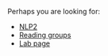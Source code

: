 Perhaps you are looking for:

* [NLP2](//uva-slpl.github.io/nlp2)
* [Reading groups](//wilkeraziz.github.io/events.html)
* [Lab page](//staff.fnwi.uva.nl/k.simaan/research_all.html)
